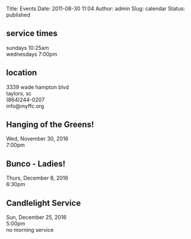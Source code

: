 Title: Events
Date: 2011-08-30 11:04
Author: admin
Slug: calendar
Status: published

<div class="row">
	<div class="6u 12u(narrower)">
		<h2>service times</h2> 
		<p>sundays 10:25am<br/> 
		wednesdays 7:00pm</p>
	</div>
	<div class="6u 12u(narrower)">
	<h2>location</h2>  
		<p>3339 wade hampton blvd<br/>
		taylors, sc<br/>
		(864)244-0207<br/>
		info@myffc.org</p>	
	</div>
</div>

<div class="row">
	<div class="6u 12u(narrower)">
		<h2> Hanging of the Greens!</h2>
	</div>
	<div class="6u 12u(narrower)">
		<p>Wed, November 30, 2016<br/>
		7:00pm</p>
	</div>
</div>
<div class="row">
	<div class="6u 12u(narrower)">
		<h2> Bunco - Ladies!</h2>
	</div>
	<div class="6u 12u(narrower)">
		<p>Thurs, December 8, 2016<br/>
		6:30pm</p>
	</div>
</div>
<div class="row">
	<div class="6u 12u(narrower)">
		<h2>Candlelight Service</h2>
	</div>
	<div class="6u 12u(narrower)">
		<p>Sun, December 25, 2016<br/>
		5:00pm<br/>
		no morning service</p>
	</div>
</div>